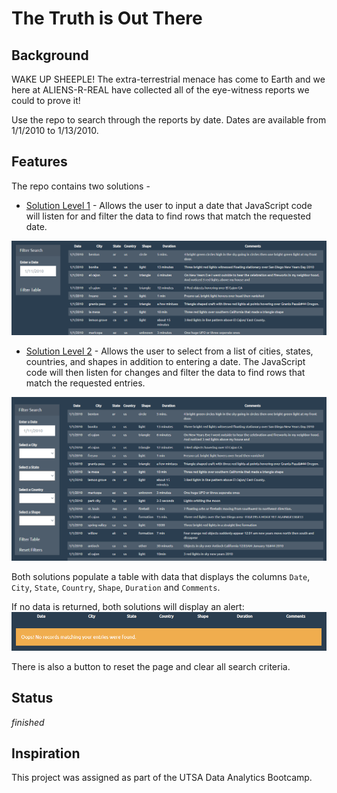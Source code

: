 # The Truth is Out There

## Background
WAKE UP SHEEPLE! The extra-terrestrial menace has come to Earth and we here at ALIENS-R-REAL have collected all of the eye-witness reports we could to prove it! 

Use the repo to search through the reports by date. Dates are available from 1/1/2010 to 1/13/2010.

## Features
The repo contains two solutions - 

* [Solution Level 1](UFO-level-1/) - Allows the user to input a date that JavaScript code will listen for and filter the data to find rows that match the requested date.

![Screenshot of web page](UFO-level-1/static/images/webpage.png)

* [Solution Level 2](UFO-level-2/) - Allows the user to select from a list of cities, states, countries, and shapes in addition to entering a date. The JavaScript code will then listen for changes and filter the data to find rows that match the requested entries.

![Screenshot of web page](UFO-level-2/static/images/webpage.png)

Both solutions populate a table with data that displays the columns `Date`, `City`, `State`, `Country`, `Shape`, `Duration` and `Comments`.

If no data is returned, both solutions will display an alert:
![Screenshot of alert](UFO-level-1/static/images/alert.png)

There is also a button to reset the page and clear all search criteria.


## Status
_finished_

## Inspiration
This project was assigned as part of the UTSA Data Analytics Bootcamp.